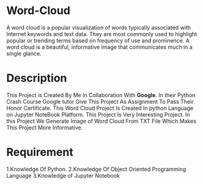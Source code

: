 # Word-Cloud
A word cloud is a popular visualization of words typically associated with Internet keywords and text data. They are most commonly used to highlight popular or trending terms based on frequency of use and prominence. A word cloud is a beautiful, informative image that communicates much in a single glance.

# Description
This Project is Created By Me In Collaboration With __Google__. In their Python Crash Course Google tutor Give This Project As Assignment To Pass Their Honor Certificate.
This Word Cloud Project Is Created In python Language on Jupyter NoteBook Platform. This Project Is Very Interesting Project. In this Project We Generate Image of Word Cloud From TXT File  Which Makes This Project More Informative.

# Requirement
1.Knowledge Of Python.
2.Knowledge Of Object Oriented Programming Language
3.Knowledge of Jupyter Notebook
